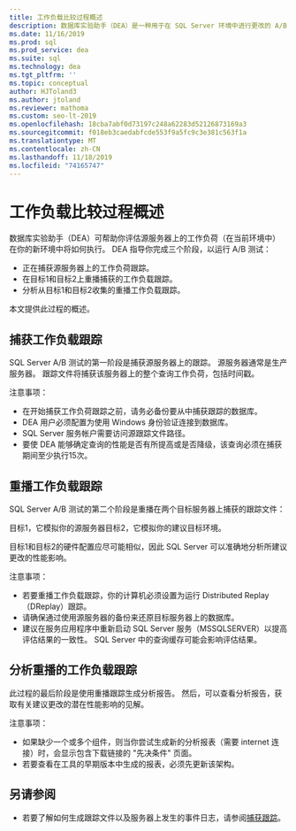 ```yaml
---
title: 工作负载比较过程概述
description: 数据库实验助手（DEA）是一种用于在 SQL Server 环境中进行更改的 A/B 测试解决方案，如升级或新索引。
ms.date: 11/16/2019
ms.prod: sql
ms.prod_service: dea
ms.suite: sql
ms.technology: dea
ms.tgt_pltfrm: ''
ms.topic: conceptual
author: HJToland3
ms.author: jtoland
ms.reviewer: mathoma
ms.custom: seo-lt-2019
ms.openlocfilehash: 18cba7abf0d73197c248a62283d52126873169a3
ms.sourcegitcommit: f018eb3caedabfcde553f9a5fc9c3e381c563f1a
ms.translationtype: MT
ms.contentlocale: zh-CN
ms.lasthandoff: 11/18/2019
ms.locfileid: "74165747"
---
```

# <a name="overview-of-the-workload-comparison-process"></a>工作负载比较过程概述

数据库实验助手（DEA）可帮助你评估源服务器上的工作负荷（在当前环境中）在你的新环境中将如何执行。 DEA 指导你完成三个阶段，以运行 A/B 测试：

- 正在捕获源服务器上的工作负荷跟踪。
- 在目标1和目标2上重播捕获的工作负载跟踪。
- 分析从目标1和目标2收集的重播工作负载跟踪。

本文提供此过程的概述。

## <a name="capturing-a-workload-trace"></a>捕获工作负载跟踪

SQL Server A/B 测试的第一阶段是捕获源服务器上的跟踪。 源服务器通常是生产服务器。 跟踪文件将捕获该服务器上的整个查询工作负荷，包括时间戳。

注意事项：

- 在开始捕获工作负荷跟踪之前，请务必备份要从中捕获跟踪的数据库。
- DEA 用户必须配置为使用 Windows 身份验证连接到数据库。
- SQL Server 服务帐户需要访问源跟踪文件路径。
- 要使 DEA 能够确定查询的性能是否有所提高或是否降级，该查询必须在捕获期间至少执行15次。

## <a name="replaying-a-workload-trace"></a>重播工作负载跟踪

SQL Server A/B 测试的第二个阶段是重播在两个目标服务器上捕获的跟踪文件：

目标1，它模拟你的源服务器目标2，它模拟你的建议目标环境。

目标1和目标2的硬件配置应尽可能相似，因此 SQL Server 可以准确地分析所建议更改的性能影响。

注意事项：

- 若要重播工作负载跟踪，你的计算机必须设置为运行 Distributed Replay （DReplay）跟踪。
- 请确保通过使用源服务器的备份来还原目标服务器上的数据库。
- 建议在服务应用程序中重新启动 SQL Server 服务（MSSQLSERVER）以提高评估结果的一致性。 SQL Server 中的查询缓存可能会影响评估结果。

## <a name="analyzing-the-replayed-workload-traces"></a>分析重播的工作负载跟踪

此过程的最后阶段是使用重播跟踪生成分析报告。 然后，可以查看分析报告，获取有关建议更改的潜在性能影响的见解。

注意事项：

- 如果缺少一个或多个组件，则当你尝试生成新的分析报表（需要 internet 连接）时，会显示包含下载链接的 "先决条件" 页面。
- 若要查看在工具的早期版本中生成的报表，必须先更新该架构。

## <a name="see-also"></a>另请参阅

- 若要了解如何生成跟踪文件以及服务器上发生的事件日志，请参阅[捕获跟踪](database-experimentation-assistant-capture-trace.md)。
